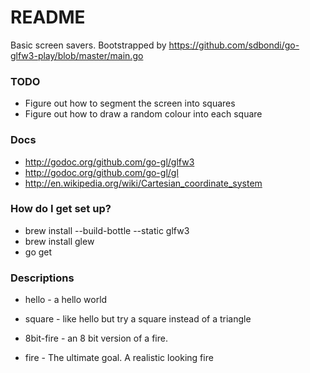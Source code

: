 # README #

Basic screen savers. Bootstrapped by https://github.com/sdbondi/go-glfw3-play/blob/master/main.go

### TODO ###

* Figure out how to segment the screen into squares
* Figure out how to draw a random colour into each square

### Docs ###

* http://godoc.org/github.com/go-gl/glfw3
* http://godoc.org/github.com/go-gl/gl
* http://en.wikipedia.org/wiki/Cartesian_coordinate_system

### How do I get set up? ###

* brew install --build-bottle --static glfw3
* brew install glew
* go get

### Descriptions ###

* hello - a hello world
* square - like hello but try a square instead of a triangle

* 8bit-fire - an 8 bit version of a fire.
* fire - The ultimate goal. A realistic looking fire


